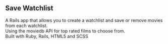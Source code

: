 ## Save Watchlist

A Rails app that allows you to create a watchlist and save or remove movies from each watchlist.
<br>Using the moviedb API for top rated films to choose from.
<br> Built with Ruby, Rails, HTML5 and SCSS
